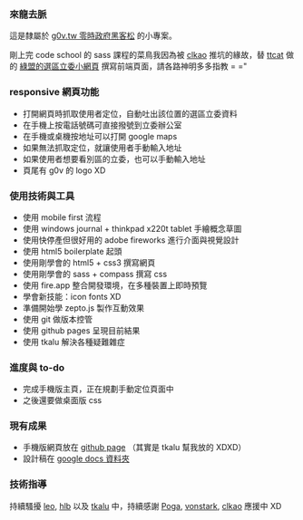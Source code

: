 ### 來龍去脈

這是隸屬於 [g0v.tw 零時政府黑客松](http://g0v.tw/) 的小專案。

剛上完 code school 的 sass 課程的菜鳥我因為被 [clkao](https://twitter.com/clkao) 推坑的緣故，替 [ttcat](https://plus.google.com/u/0/112041531514953102862/) 做的 [綠盟的選區立委小網頁](http://gcaa.org.tw/callnow.php) 撰寫前端頁面，請各路神明多多指教 = ="

### responsive 網頁功能

* 打開網頁時抓取使用者定位，自動吐出該位置的選區立委資料
* 在手機上按電話號碼可直接撥號到立委辦公室
* 在手機或桌機按地址可以打開 google maps
* 如果無法抓取定位，就讓使用者手動輸入地址
* 如果使用者想要看別區的立委，也可以手動輸入地址
* 頁尾有 g0v 的 logo XD

### 使用技術與工具

* 使用 mobile first 流程
* 使用 windows journal + thinkpad x220t tablet 手繪概念草圖
* 使用快停產但很好用的 adobe fireworks 進行介面與視覺設計
* 使用 html5 boilerplate 起頭
* 使用剛學會的 html5 + css3 撰寫網頁
* 使用剛學會的 sass + compass 撰寫 css
* 使用 fire.app 整合開發環境，在多種裝置上即時預覽
* 學會新技能：icon fonts XD
* 準備開始學 zepto.js 製作互動效果
* 使用 git 做版本控管
* 使用 github pages 呈現目前結果
* 使用 tkalu 解決各種疑難雜症

### 進度與 to-do

* 完成手機版主頁，正在規劃手動定位頁面中
* 之後還要做桌面版 css

### 現有成果

* 手機版網頁放在 [github page](http://etblue.github.io/rwd/) （其實是 tkalu 幫我放的 XDXD）
* 設計稿在 [google docs 資料夾](https://docs.google.com/folder/d/0B0NsS2a-Qx8ZOTJjTkJGckZSWkk/edit)

### 技術指導

持續騷擾 [leo](https://twitter.com/sillyleo), [hlb](https://twitter.com/hlb) 以及 [tkalu](https://twitter.com/tkalu) 中，持續感謝 [Poga](https://twitter.com/devpoga), [vonstark](https://twitter.com/vonstark32), [clkao](https://twitter.com/clkao) 應援中 XD

